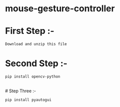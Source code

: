 # mouse-gesture-controller

# First Step :- <br>
`Download and unzip this file` <br>
# Second Step :- <br>
```
pip install opencv-python
```
<br>
# Step Three :- <br>

```
pip install pyautogui
```
